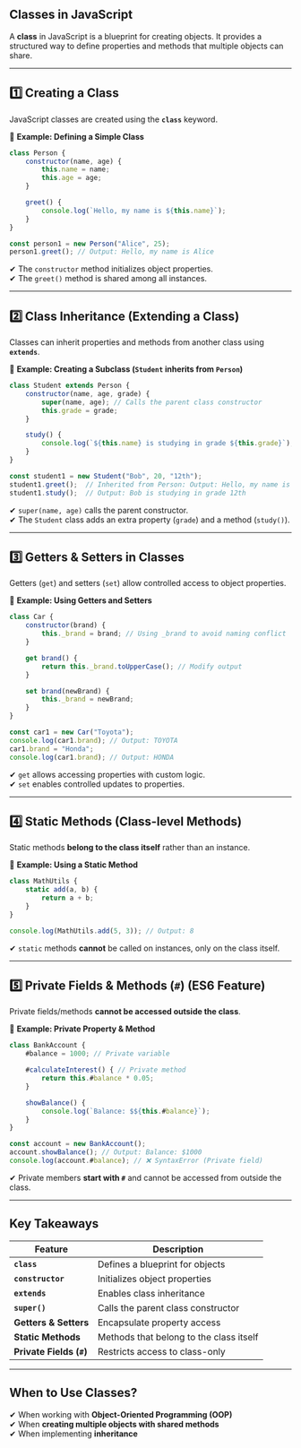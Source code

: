 ## **Classes in JavaScript**  

A **class** in JavaScript is a blueprint for creating objects. It provides a structured way to define properties and methods that multiple objects can share.  

---

## **1️⃣ Creating a Class**
JavaScript classes are created using the **`class`** keyword.  

🔹 **Example: Defining a Simple Class**  
```js
class Person {
    constructor(name, age) {
        this.name = name;
        this.age = age;
    }

    greet() {
        console.log(`Hello, my name is ${this.name}`);
    }
}

const person1 = new Person("Alice", 25);
person1.greet(); // Output: Hello, my name is Alice
```
✔ The `constructor` method initializes object properties.  
✔ The `greet()` method is shared among all instances.  

---

## **2️⃣ Class Inheritance (Extending a Class)**
Classes can inherit properties and methods from another class using **`extends`**.

🔹 **Example: Creating a Subclass (`Student` inherits from `Person`)**
```js
class Student extends Person {
    constructor(name, age, grade) {
        super(name, age); // Calls the parent class constructor
        this.grade = grade;
    }

    study() {
        console.log(`${this.name} is studying in grade ${this.grade}`);
    }
}

const student1 = new Student("Bob", 20, "12th");
student1.greet();  // Inherited from Person: Output: Hello, my name is Bob
student1.study();  // Output: Bob is studying in grade 12th
```
✔ `super(name, age)` calls the parent constructor.  
✔ The `Student` class adds an extra property (`grade`) and a method (`study()`).  

---

## **3️⃣ Getters & Setters in Classes**
Getters (`get`) and setters (`set`) allow controlled access to object properties.

🔹 **Example: Using Getters and Setters**  
```js
class Car {
    constructor(brand) {
        this._brand = brand; // Using _brand to avoid naming conflict
    }

    get brand() {
        return this._brand.toUpperCase(); // Modify output
    }

    set brand(newBrand) {
        this._brand = newBrand;
    }
}

const car1 = new Car("Toyota");
console.log(car1.brand); // Output: TOYOTA
car1.brand = "Honda";
console.log(car1.brand); // Output: HONDA
```
✔ `get` allows accessing properties with custom logic.  
✔ `set` enables controlled updates to properties.  

---

## **4️⃣ Static Methods (Class-level Methods)**
Static methods **belong to the class itself** rather than an instance.

🔹 **Example: Using a Static Method**  
```js
class MathUtils {
    static add(a, b) {
        return a + b;
    }
}

console.log(MathUtils.add(5, 3)); // Output: 8
```
✔ `static` methods **cannot** be called on instances, only on the class itself.  

---

## **5️⃣ Private Fields & Methods (`#`) (ES6 Feature)**
Private fields/methods **cannot be accessed outside the class**.

🔹 **Example: Private Property & Method**  
```js
class BankAccount {
    #balance = 1000; // Private variable

    #calculateInterest() { // Private method
        return this.#balance * 0.05;
    }

    showBalance() {
        console.log(`Balance: $${this.#balance}`);
    }
}

const account = new BankAccount();
account.showBalance(); // Output: Balance: $1000
console.log(account.#balance); // ❌ SyntaxError (Private field)
```
✔ Private members **start with `#`** and cannot be accessed from outside the class.  

---

## **Key Takeaways**
| Feature | Description |
|---------|-------------|
| **`class`** | Defines a blueprint for objects |
| **`constructor`** | Initializes object properties |
| **`extends`** | Enables class inheritance |
| **`super()`** | Calls the parent class constructor |
| **Getters & Setters** | Encapsulate property access |
| **Static Methods** | Methods that belong to the class itself |
| **Private Fields (`#`)** | Restricts access to class-only |

---

## **When to Use Classes?**
✔ When working with **Object-Oriented Programming (OOP)**  
✔ When **creating multiple objects with shared methods**  
✔ When implementing **inheritance**  